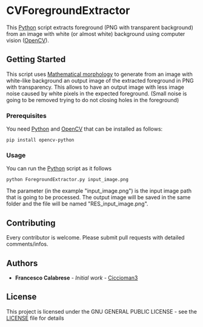 # CVForegroundExtractor
This [Python](https://www.python.org) script extracts foreground (PNG with transparent background) from an image with white (or almost white) background using computer vision ([OpenCV](https://pypi.org/project/opencv-python/)).

## Getting Started

This script uses [Mathematical morphology](https://en.wikipedia.org/wiki/Mathematical_morphology) to generate from an image with white-like background an output image of the extracted foreground in PNG with transparency. This allows to have an output image with less image noise caused by white pixels in the expected foreground. 
(Small noise is going to be removed trying to do not closing holes in the foreground)

### Prerequisites

You need [Python](https://www.python.org) and [OpenCV](https://pypi.org/project/opencv-python/) that can be installed as follows:

```
pip install opencv-python
```

### Usage

You can run the [Python](https://www.python.org) script as it follows

```
python ForegroundExtractor.py input_image.png
```

The parameter (in the example "input_image.png") is the input image path that is going to be processed. The output image will be saved in the same folder and the file will be named "RES_input_image.png".

## Contributing

Every contributor is welcome. Please submit pull requests with detailed comments/infos.


## Authors

* **Francesco Calabrese** - *Initial work* - [Ciccioman3](https://github.com/ciccioman3)

## License

This project is licensed under the GNU GENERAL PUBLIC LICENSE - see the [LICENSE](LICENSE) file for details

